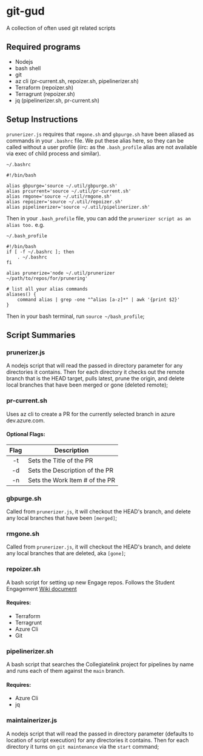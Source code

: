 # git-gud
A collection of often used git related scripts

## Required programs
* Nodejs
* bash shell
* git
* az cli (pr-current.sh, repoizer.sh, pipelinerizer.sh)
* Terraform (repoizer.sh)
* Terragrunt (repoizer.sh)
* jq (pipelinerizer.sh, pr-current.sh) 

## Setup Instructions

`prunerizer.js` requires that `rmgone.sh` and `gbpurge.sh` have been aliased as commands in your `.bashrc` file. We put these alias here, so they can be called without a user profile (iirc: as the `.bash_profile` alias are not available via exec of child process and similar).

`~/.bashrc`

```
#!/bin/bash

alias gbpurge='source ~/.util/gbpurge.sh'
alias prcurrent='source ~/.util/pr-current.sh'
alias rmgone='source ~/.util/rmgone.sh'
alias repoizer='source ~/.util/repoizer.sh'
alias pipelinerizer='source ~/.util/pipelinerizer.sh'
```

Then in your `.bash_profile` file, you can add the `prunerizer script as an alias too.`
e.g.

`~/.bash_profile`
```
#!/bin/bash
if [ -f ~/.bashrc ]; then
	. ~/.bashrc
fi

alias prunerize='node ~/.util/prunerizer ~/path/to/repos/for/prunering'

# list all your alias commands
aliases() {
	command alias | grep -one "^alias [a-z]*" | awk '{print $2}'
}
```

Then in your bash terminal, run `source ~/bash_profile`;

## Script Summaries

### prunerizer.js
A nodejs script that will read the passed in directory parameter for any directories it contains. Then for each directory it checks out the remote branch that is the HEAD target, pulls latest, prune the origin, and delete local branches that have been merged or gone (deleted remote);

### pr-current.sh
Uses az cli to create a PR for the currently selected branch in azure dev.azure.com. 
#### Optional Flags:
| Flag | Description |
| :------: | ----------- |
| -t | Sets the Title of the PR |
| -d | Sets the Description of the PR |
| -n | Sets the Work Item # of the PR |

### gbpurge.sh
Called from `prunerizer.js`, it will checkout the HEAD's branch, and delete any local branches that have been `[merged]`;

### rmgone.sh 
Called from `prunerizer.js`, it will checkout the HEAD's branch, and delete any local branches that are deleted, aka `[gone]`;

### repoizer.sh
A bash script for setting up new Engage repos. Follows the Student Engagement [Wiki document](https://dev.azure.com/campuslabs/Student%20Engagement/_wiki/wikis/Student-Engagement.wiki/1242/Repository-From-Scratch)
#### Requires:
* Terraform
* Terragrunt
* Azure Cli
* Git

### pipelinerizer.sh
A bash script that searches the Collegiatelink project for pipelines by name and runs each of them against the `main` branch.
#### Requires:
* Azure Cli
* jq

### maintainerizer.js
A nodejs script that will read the passed in directory parameter (defaults to location of script execution) for any directories it contains. Then for each directory it turns on `git maintenance` via the `start` command;